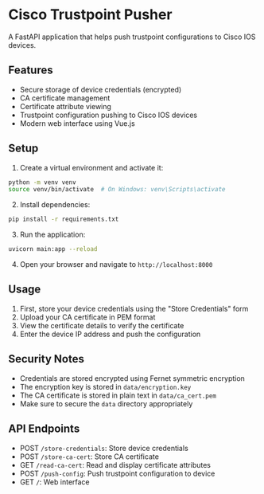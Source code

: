 # Cisco Trustpoint Pusher

A FastAPI application that helps push trustpoint configurations to Cisco IOS devices.

## Features

- Secure storage of device credentials (encrypted)
- CA certificate management
- Certificate attribute viewing
- Trustpoint configuration pushing to Cisco IOS devices
- Modern web interface using Vue.js

## Setup

1. Create a virtual environment and activate it:
```bash
python -m venv venv
source venv/bin/activate  # On Windows: venv\Scripts\activate
```

2. Install dependencies:
```bash
pip install -r requirements.txt
```

3. Run the application:
```bash
uvicorn main:app --reload
```

4. Open your browser and navigate to `http://localhost:8000`

## Usage

1. First, store your device credentials using the "Store Credentials" form
2. Upload your CA certificate in PEM format
3. View the certificate details to verify the certificate
4. Enter the device IP address and push the configuration

## Security Notes

- Credentials are stored encrypted using Fernet symmetric encryption
- The encryption key is stored in `data/encryption.key`
- The CA certificate is stored in plain text in `data/ca_cert.pem`
- Make sure to secure the `data` directory appropriately

## API Endpoints

- POST `/store-credentials`: Store device credentials
- POST `/store-ca-cert`: Store CA certificate
- GET `/read-ca-cert`: Read and display certificate attributes
- POST `/push-config`: Push trustpoint configuration to device
- GET `/`: Web interface 